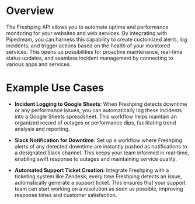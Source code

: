 # Overview

The Freshping API allows you to automate uptime and performance monitoring for your websites and web services. By integrating with Pipedream, you can harness this capability to create customized alerts, log incidents, and trigger actions based on the health of your monitored services. This opens up possibilities for proactive maintenance, real-time status updates, and seamless incident management by connecting to various apps and services.

# Example Use Cases

- **Incident Logging to Google Sheets**: When Freshping detects downtime or any performance issues, you can automatically log these incidents into a Google Sheets spreadsheet. This workflow helps maintain an organized record of outages or performance dips, facilitating trend analysis and reporting.

- **Slack Notification for Downtime**: Set up a workflow where Freshping alerts of any detected downtime are instantly pushed as notifications to a designated Slack channel. This keeps your team informed in real-time, enabling swift response to outages and maintaining service quality.

- **Automated Support Ticket Creation**: Integrate Freshping with a ticketing system like Zendesk; every time Freshping detects an issue, automatically generate a support ticket. This ensures that your support team can start working on a resolution as soon as possible, improving response times and customer satisfaction.
